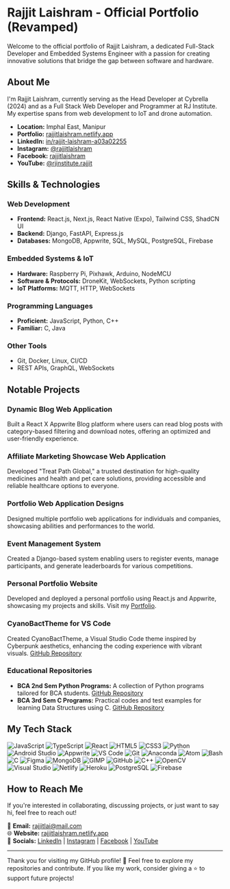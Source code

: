 # Rajjit Laishram - Official Portfolio (Revamped)

Welcome to the official portfolio of Rajjit Laishram, a dedicated Full-Stack Developer and Embedded Systems Engineer with a passion for creating innovative solutions that bridge the gap between software and hardware.

## About Me

I'm Rajjit Laishram, currently serving as the Head Developer at Cybrella (2024) and as a Full Stack Web Developer and Programmer at RJ Institute. My expertise spans from web development to IoT and drone automation.

- **Location:** Imphal East, Manipur
- **Portfolio:** [rajjitlaishram.netlify.app](https://rajjitlaishram.netlify.app/)
- **LinkedIn:** [in/rajjit-laishram-a03a02255](https://in.linkedin.com/in/rajjit-laishram-a03a02255)
- **Instagram:** [@rajjitlaishram](https://www.instagram.com/rajjitlaishram/)
- **Facebook:** [rajjitlaishram](https://www.facebook.com/rajjitlaishram/)
- **YouTube:** [@rjinstitute.rajjit](https://www.youtube.com/@rjinstitute.rajjit)

## Skills & Technologies

### Web Development

- **Frontend:** React.js, Next.js, React Native (Expo), Tailwind CSS, ShadCN UI
- **Backend:** Django, FastAPI, Express.js
- **Databases:** MongoDB, Appwrite, SQL, MySQL, PostgreSQL, Firebase

### Embedded Systems & IoT

- **Hardware:** Raspberry Pi, Pixhawk, Arduino, NodeMCU
- **Software & Protocols:** DroneKit, WebSockets, Python scripting
- **IoT Platforms:** MQTT, HTTP, WebSockets

### Programming Languages

- **Proficient:** JavaScript, Python, C++
- **Familiar:** C, Java

### Other Tools

- Git, Docker, Linux, CI/CD
- REST APIs, GraphQL, WebSockets

## Notable Projects

### Dynamic Blog Web Application

Built a React X Appwrite Blog platform where users can read blog posts with category-based filtering and download notes, offering an optimized and user-friendly experience.

### Affiliate Marketing Showcase Web Application

Developed "Treat Path Global," a trusted destination for high-quality medicines and health and pet care solutions, providing accessible and reliable healthcare options to everyone.

### Portfolio Web Application Designs

Designed multiple portfolio web applications for individuals and companies, showcasing abilities and performances to the world.

### Event Management System

Created a Django-based system enabling users to register events, manage participants, and generate leaderboards for various competitions.

### Personal Portfolio Website

Developed and deployed a personal portfolio using React.js and Appwrite, showcasing my projects and skills. Visit my [Portfolio](https://rajjitlaishram.netlify.app/).

### CyanoBactTheme for VS Code

Created CyanoBactTheme, a Visual Studio Code theme inspired by Cyberpunk aesthetics, enhancing the coding experience with vibrant visuals. [GitHub Repository](https://github.com/rajjitlai/CyanoBactTheme)

### Educational Repositories

- **BCA 2nd Sem Python Programs:** A collection of Python programs tailored for BCA students. [GitHub Repository](https://github.com/rajjitlai/BCA-2nd-Sem-Python-Programs)
- **BCA 3rd Sem C Programs:** Practical codes and test examples for learning Data Structures using C. [GitHub Repository](https://github.com/rajjitlai/BCA-3rd-Sem-C-Programs)

## My Tech Stack

![JavaScript](https://img.shields.io/badge/-JavaScript-F7DF1E?style=flat&logo=javascript&logoColor=black)
![TypeScript](https://img.shields.io/badge/-TypeScript-3178C6?style=flat&logo=typescript&logoColor=white)
![React](https://img.shields.io/badge/-React-61DAFB?style=flat&logo=react&logoColor=black)
![HTML5](https://img.shields.io/badge/-HTML5-E34F26?style=flat&logo=html5&logoColor=white)
![CSS3](https://img.shields.io/badge/-CSS3-1572B6?style=flat&logo=css3&logoColor=white)
![Python](https://img.shields.io/badge/-Python-3776AB?style=flat&logo=python&logoColor=white)
![Android Studio](https://img.shields.io/badge/-Android%20Studio-3DDC84?style=flat&logo=android-studio&logoColor=white)
![Appwrite](https://img.shields.io/badge/-Appwrite-F02E65?style=flat&logo=appwrite&logoColor=white)
![VS Code](https://img.shields.io/badge/-VS%20Code-007ACC?style=flat&logo=visual-studio-code&logoColor=white)
![Git](https://img.shields.io/badge/-Git-F05032?style=flat&logo=git&logoColor=white)
![Anaconda](https://img.shields.io/badge/-Anaconda-44A833?style=flat&logo=anaconda&logoColor=white)
![Atom](https://img.shields.io/badge/-Atom-66595C?style=flat&logo=atom&logoColor=white)
![Bash](https://img.shields.io/badge/-Bash-4EAA25?style=flat&logo=gnu-bash&logoColor=white)
![C](https://img.shields.io/badge/-C-A8B9CC?style=flat&logo=c&logoColor=black)
![Figma](https://img.shields.io/badge/-Figma-F24E1E?style=flat&logo=figma&logoColor=white)
![MongoDB](https://img.shields.io/badge/-MongoDB-47A248?style=flat&logo=mongodb&logoColor=white)
![GIMP](https://img.shields.io/badge/-GIMP-5C5543?style=flat&logo=gimp&logoColor=white)
![GitHub](https://img.shields.io/badge/-GitHub-181717?style=flat&logo=github&logoColor=white)
![C++](https://img.shields.io/badge/-C++-00599C?style=flat&logo=c%2B%2B&logoColor=white)
![OpenCV](https://img.shields.io/badge/-OpenCV-5C3EE8?style=flat&logo=opencv&logoColor=white)
![Visual Studio](https://img.shields.io/badge/-Visual%20Studio-5C2D91?style=flat&logo=visual-studio&logoColor=white)
![Netlify](https://img.shields.io/badge/-Netlify-00C7B7?style=flat&logo=netlify&logoColor=white)
![Heroku](https://img.shields.io/badge/-Heroku-430098?style=::contentReference[oaicite:0]{index=0}flat&logo=heroku&logoColor=white)
![PostgreSQL](https://img.shields.io/badge/-PostgreSQL-336791?style=flat&logo=postgresql&logoColor=white)
![Firebase](https://img.shields.io/badge/-Firebase-FFCA28?style=flat&logo=firebase&logoColor=black)

## How to Reach Me

If you're interested in collaborating, discussing projects, or just want to say hi, feel free to reach out!

📧 **Email:** [rajjitlai@mail.com](mailto:rajjitlai@mail.com)  
🌐 **Website:** [rajjitlaishram.netlify.app](https://rajjitlaishram.netlify.app/)  
💬 **Socials:** [LinkedIn](https://in.linkedin.com/in/rajjit-laishram-a03a02255) | [Instagram](https://www.instagram.com/rajjitlaishram/) | [Facebook](https://www.facebook.com/rajjitlaishram/) | [YouTube](https://www.youtube.com/@rjinstitute.rajjit)

---

Thank you for visiting my GitHub profile! 🚀 Feel free to explore my repositories and contribute. If you like my work, consider giving a ⭐ to support future projects!
